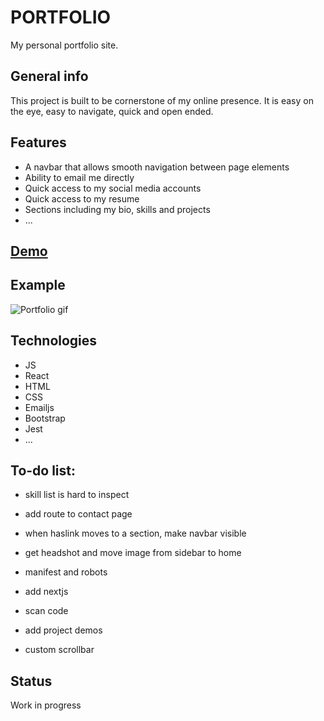 # PORTFOLIO

My personal portfolio site.

## General info

This project is built to be cornerstone of my online presence. It is easy on the eye, easy to navigate, quick and open ended.

## Features

- A navbar that allows smooth navigation between page elements
- Ability to email me directly
- Quick access to my social media accounts
- Quick access to my resume
- Sections including my bio, skills and projects
- ...

## [Demo](http://tarkanmansuroglu.com)

## Example

![Portfolio gif](https://media1.giphy.com/media/RluNMwEnBdSEAz6Ftz/giphy.gif)

## Technologies

- JS
- React
- HTML
- CSS
- Emailjs
- Bootstrap
- Jest
- ...

## To-do list:

- skill list is hard to inspect
- add route to contact page
- when haslink moves to a section, make navbar visible

- get headshot and move image from sidebar to home
- manifest and robots
- add nextjs
- scan code
- add project demos
- custom scrollbar

## Status

Work in progress

